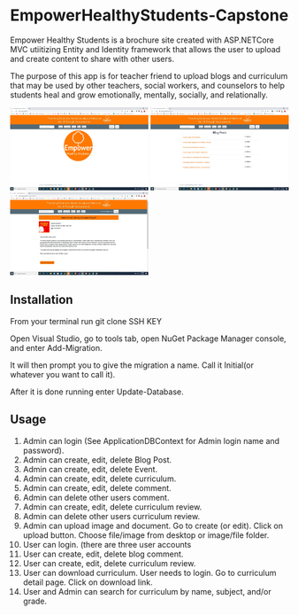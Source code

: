 # EmpowerHealthyStudents-Capstone


Empower Healthy Students is a brochure site created with ASP.NETCore MVC utiitizing Entity and Identity framework that allows 
the user to upload and create content to share with other users. 

The purpose of this app is for teacher friend to upload blogs and curriculum that may be used by other teachers, social workers, and 
counselors to help students heal and grow emotionally, mentally, socially, and relationally.

<img src= "wwwroot/images/EmpowerHomeScreen.jpg" height="150" width="250">
<img src= "wwwroot/images/Empower2.jpg" height="150" width="250">
<img src= "wwwroot/images/Empower3.jpg" height="150" width="250">

## Installation

From your terminal run git clone SSH KEY

Open Visual Studio, go to tools tab, open NuGet Package Manager console, and enter Add-Migration. 

It will then prompt you to give the migration a name. Call it Initial(or whatever you want to call it). 

After it is done running enter Update-Database. 

## Usage

1. Admin can login (See ApplicationDBContext for Admin login name and password). 
2. Admin can create, edit, delete Blog Post. 
3. Admin can create, edit, delete Event. 
4. Admin can create, edit, delete curriculum. 
5. Admin can create, edit, delete comment.
6. Admin can delete other users comment.
7. Admin can create, edit, delete curriculum review.
8. Admin can delete other users curriculum review. 
9. Admin can upload image and document. Go to create (or edit). Click on upload button. Choose file/image from desktop or image/file folder. 
10. User can login. (there are three user accounts
11. User can create, edit, delete blog comment. 
12. User can create, edit, delete curriculum review. 
13. User can download curriculum. User needs to login. Go to curriculum detail page. Click on download link. 
14. User and Admin can search for curriculum by name, subject, and/or grade. 
